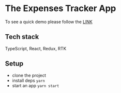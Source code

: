 # The Expenses Tracker App

To see a quick demo please follow the [LINK](https://alona-expenses-tracker.surge.sh)

## Tech stack

TypeScript, React, Redux, RTK

## Setup

- clone the project
- install deps `yarn`
- start an app `yarn start`


